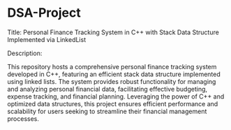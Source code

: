 # DSA-Project
Title: Personal Finance Tracking System in C++ with Stack Data Structure Implemented via LinkedList

Description:

This repository hosts a comprehensive personal finance tracking system developed in C++, featuring an efficient stack data structure implemented using linked lists. The system provides robust functionality for managing and analyzing personal financial data, facilitating effective budgeting, expense tracking, and financial planning. Leveraging the power of C++ and optimized data structures, this project ensures efficient performance and scalability for users seeking to streamline their financial management processes.





